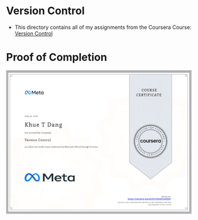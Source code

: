# Version Control

- This directory contains all of my assignments from the Coursera Course: [Version Control](https://www.coursera.org/learn/introduction-to-version-control?specialization=meta-front-end-developer) 

# Proof of Completion

<img src="./certificate.png" width=800>